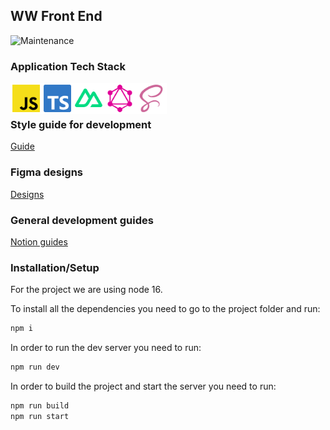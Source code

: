 ## WW Front End

![Maintenance](https://img.shields.io/badge/Maintained%3F-yes-green.svg)

### Application Tech Stack

<img align="left" alt="Javascript"  width="50px" src="https://github.com/vscode-icons/vscode-icons/blob/master/icons/file_type_js_official.svg" />
<img align="left" alt="Typescript"  width="50px" src="https://github.com/vscode-icons/vscode-icons/blob/master/icons/file_type_typescript_official.svg" />
<img align="left" alt="Nuxt"  width="50px" src="https://github.com/vscode-icons/vscode-icons/blob/master/icons/file_type_nuxt.svg" />
<img align="left" alt="Graphql"  width="50px" src="https://github.com/vscode-icons/vscode-icons/blob/master/icons/file_type_graphql.svg" />
<img align="left" alt="Scss" width="50px" src="https://github.com/vscode-icons/vscode-icons/blob/master/icons/file_type_scss.svg" />

<br/>
<br/>

### Style guide for development

[Guide](https://grey-clutch-2a8.notion.site/WW-Code-guidelines-46b558065588453fa4075951e3c12156)


### Figma designs
[Designs](https://www.figma.com/file/Tdk59f6tmuGpRnJpFHYSww/WodWide?node-id=0%3A1&t=8m080zURfjEeRNwp-1)

### General development guides

[Notion guides](https://www.notion.so/Dev-stuff-a0a0f02096544d48af512f6fdcac07ae)

### Installation/Setup

For the project we are using node 16.

To install all the dependencies you need to go to the project folder and run: 

```javascript
npm i
```

In order to run the dev server you need to run:

```javascript
npm run dev
```

In order to build the project and start the server you need to run:
```javascript
npm run build
npm run start
```
